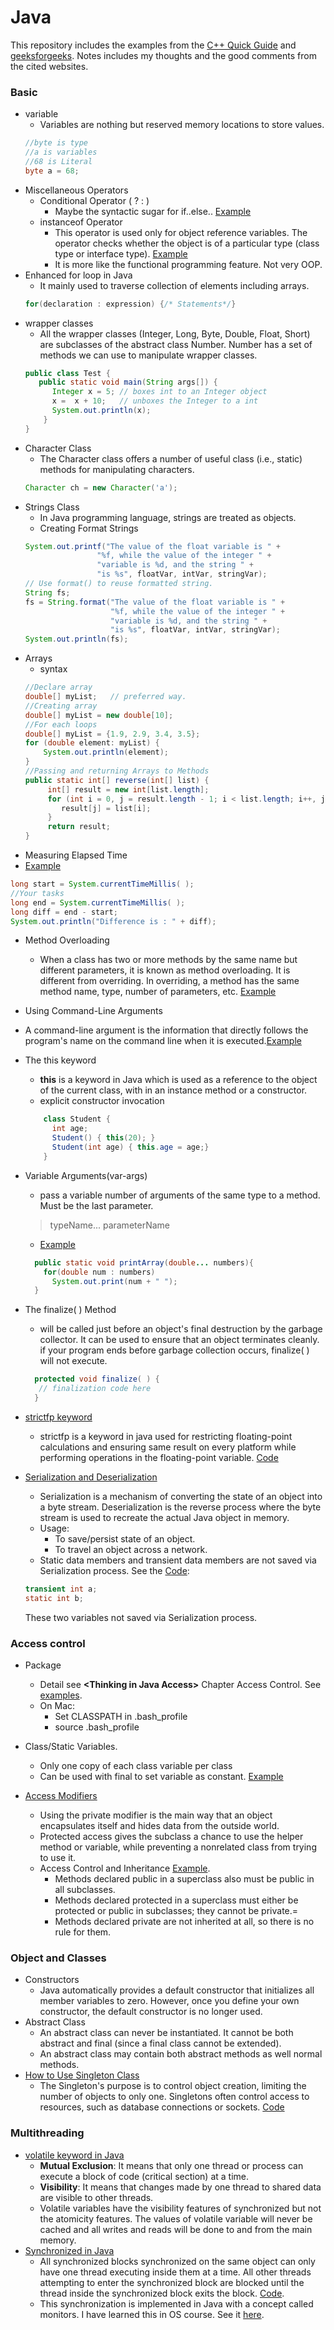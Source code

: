 # Java
This repository includes the examples from the [C++ Quick Guide](https://www.tutorialspoint.com/cplusplus/cpp_quick_guide.htm) and [geeksforgeeks](https://www.geeksforgeeks.org/). Notes includes my thoughts and the good comments from the cited websites.

### Basic
- variable
  - Variables are nothing but reserved memory locations to store values.
  ```java
  //byte is type
  //a is variables
  //68 is Literal
  byte a = 68;
  ```
- Miscellaneous Operators
  - Conditional Operator ( ? : )
    - Maybe the syntactic sugar for if..else.. [Example](Basic/ConditionalOperator.java)
  - instanceof Operator
    - This operator is used only for object reference variables. The operator checks whether the object is of a particular type (class type or interface type). [Example](Basic/InstanceofTest.java)
    - It is more like the functional programming feature. Not very OOP.
- Enhanced for loop in Java
  - It mainly used to traverse collection of elements including arrays.
  ```java
  for(declaration : expression) {/* Statements*/}
  ```
- wrapper classes
  - All the wrapper classes (Integer, Long, Byte, Double, Float, Short) are subclasses of the abstract class Number. Number has a set of methods we can use to manipulate wrapper classes.
  ```java
  public class Test {
     public static void main(String args[]) {
        Integer x = 5; // boxes int to an Integer object
        x =  x + 10;   // unboxes the Integer to a int
        System.out.println(x);
      }
  }
  ```
- Character Class
  - The Character class offers a number of useful class (i.e., static) methods for manipulating characters.
  ```java
  Character ch = new Character('a');
  ```
- Strings Class
  - In Java programming language, strings are treated as objects.
  - Creating Format Strings
  ```java
  System.out.printf("The value of the float variable is " +
                  "%f, while the value of the integer " +
                  "variable is %d, and the string " +
                  "is %s", floatVar, intVar, stringVar);
  // Use format() to reuse formatted string.
  String fs;
  fs = String.format("The value of the float variable is " +
                     "%f, while the value of the integer " +
                     "variable is %d, and the string " +
                     "is %s", floatVar, intVar, stringVar);
  System.out.println(fs);
  ```
- Arrays
  - syntax
  ```java
  //Declare array
  double[] myList;   // preferred way.
  //Creating array
  double[] myList = new double[10];
  //For each loops
  double[] myList = {1.9, 2.9, 3.4, 3.5};
  for (double element: myList) {
      System.out.println(element);
  }
  //Passing and returning Arrays to Methods
  public static int[] reverse(int[] list) {
       int[] result = new int[list.length];
       for (int i = 0, j = result.length - 1; i < list.length; i++, j--) {
          result[j] = list[i];
       }
       return result;
  }
  ```
- Measuring Elapsed Time
 - [Example](Basic/MeasuringElapsedTime.java)
  ```java
  long start = System.currentTimeMillis( );
  //Your tasks
  long end = System.currentTimeMillis( );
  long diff = end - start;
  System.out.println("Difference is : " + diff);
  ```
- Method Overloading
  - When a class has two or more methods by the same name but different parameters, it is known as method overloading. It is different from overriding. In overriding, a method has the same method name, type, number of parameters, etc. [Example](Basic/ExampleOverloading.java)
- Using Command-Line Arguments
 - A command-line argument is the information that directly follows the program's name on the command line when it is executed.[Example](Basic/CommandLine.java)
- The this keyword
  - **this** is a keyword in Java which is used as a reference to the object of the current class, with in an instance method or a constructor.
  - explicit constructor invocation
  ```java
      class Student {
        int age;
        Student() { this(20); }
        Student(int age) { this.age = age;}
      }
  ```
- Variable Arguments(var-args)
  - pass a variable number of arguments of the same type to a method. Must be the last parameter.
  > typeName... parameterName

  - [Example](Basic/VarargsDemo.java)
  ```java
    public static void printArray(double... numbers){
      for(double num : numbers)
        System.out.print(num + " ");
    }
  ```

- The finalize( ) Method
  - will be called just before an object's final destruction by the garbage collector. It can be used to ensure that an object terminates cleanly. if your program ends before garbage collection occurs, finalize( ) will not execute.
  ```java
    protected void finalize( ) {
     // finalization code here
    }
  ```

- [strictfp keyword](https://www.geeksforgeeks.org/strictfp-keyword-java/)
  - strictfp is a keyword in java used for restricting floating-point calculations and ensuring same result on every platform while performing operations in the floating-point variable. [Code](Basic/StrictfpExp.java)
- [Serialization and Deserialization](https://www.geeksforgeeks.org/serialization-in-java/)
  - Serialization is a mechanism of converting the state of an object into a byte stream. Deserialization is the reverse process where the byte stream is used to recreate the actual Java object in memory.
  - Usage:
    - To save/persist state of an object.
    - To travel an object across a network.
  - Static data members and transient data members are not saved via Serialization process. See the [Code](Basic/SerializationExp.java):
  ```java
  transient int a;
  static int b;
  ```
  These two variables not saved via Serialization process.

### Access control
- Package
  - Detail see **\<Thinking in Java Access\>** Chapter Access Control. See [examples](AccessControl/Package).
  - On Mac:
    - Set CLASSPATH in .bash_profile
    - source .bash_profile
- Class/Static Variables.
  - Only one copy of each class variable per class
  - Can be used with final to set variable as constant. [Example](AccessControl/Employee.java)

- [Access Modifiers](https://www.tutorialspoint.com/java/java_access_modifiers.htm)
  - Using the private modifier is the main way that an object encapsulates itself and hides data from the outside world.
  - Protected access gives the subclass a chance to use the helper method or variable, while preventing a nonrelated class from trying to use it.
  - Access Control and Inheritance [Example](AccessControl/Dog.java).
    - Methods declared public in a superclass also must be public in all subclasses.
    - Methods declared protected in a superclass must either be protected or public in subclasses; they cannot be private.=
    - Methods declared private are not inherited at all, so there is no rule for them.

### Object and Classes
- Constructors
  -  Java automatically provides a default constructor that initializes all member variables to zero. However, once you define your own constructor, the default constructor is no longer used.
- Abstract Class
  - An abstract class can never be instantiated. It cannot be both abstract and final (since a final class cannot be extended).
  - An abstract class may contain both abstract methods as well normal methods.
- [How to Use Singleton Class](https://www.tutorialspoint.com/java/java_using_singleton.htm)
  - The Singleton's purpose is to control object creation, limiting the number of objects to only one. Singletons often control access to resources, such as database connections or sockets. [Code](ObjectAndClass/SingletonDemo.java)

### Multithreading
- [volatile keyword in Java](https://www.geeksforgeeks.org/volatile-keyword-in-java/)
  - **Mutual Exclusion**: It means that only one thread or process can execute a block of code (critical section) at a time.
  - **Visibility**: It means that changes made by one thread to shared data are visible to other threads.
  - Volatile variables have the visibility features of synchronized but not the atomicity features. The values of volatile variable will never be cached and all writes and reads will be done to and from the main memory.
- [Synchronized in Java](https://www.geeksforgeeks.org/synchronized-in-java/)
  - All synchronized blocks synchronized on the same object can only have one thread executing inside them at a time. All other threads attempting to enter the synchronized block are blocked until the thread inside the synchronized block exits the block. [Code](Multithreading/SyncDemo.java).
  - This synchronization is implemented in Java with a concept called monitors. I have learned this in OS course. See it [here](https://github.com/XuShaoming/UB_COURSES/blob/master/Operating%20System/Lecture_09__Process_Synchronization__II.pdf).
